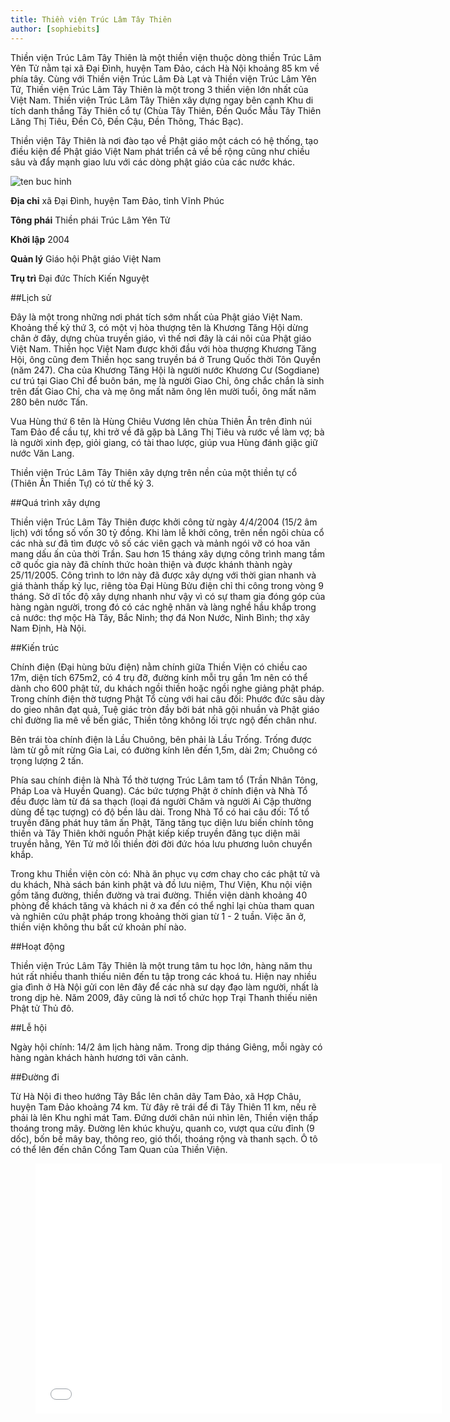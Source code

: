 ```yaml
---
title: Thiền viện Trúc Lâm Tây Thiên
author: [sophiebits]
---
```


Thiền viện Trúc Lâm Tây Thiên là một thiền viện thuộc dòng thiền Trúc Lâm Yên Tử nằm tại xã Đại Đình, huyện Tam Đảo, cách Hà Nội khoảng 85 km về phía tây. Cùng với Thiền viện Trúc Lâm Đà Lạt và Thiền viện Trúc Lâm Yên Tử, Thiền viện Trúc Lâm Tây Thiên là một trong 3 thiền viện lớn nhất của Việt Nam. Thiền viện Trúc Lâm Tây Thiên xây dựng ngay bên cạnh Khu di tích danh thắng Tây Thiên cổ tự (Chùa Tây Thiên, Đền Quốc Mẫu Tây Thiên Lăng Thị Tiêu, Đền Cô, Đền Cậu, Đền Thõng, Thác Bạc).

Thiền viện Tây Thiên là nơi đào tạo về Phật giáo một cách có hệ thống, tạo điều kiện để Phật giáo Việt Nam phát triển cả về bề rộng cũng như chiều sâu và đẩy mạnh giao lưu với các dòng phật giáo của các nước khác.

![ten buc hinh](https://upload.wikimedia.org/wikipedia/commons/thumb/c/c7/Zen_Monastery_Truc_Lam_Tay_Thien.JPG/637px-Zen_Monastery_Truc_Lam_Tay_Thien.JPG "ten buc hinh")

**Địa chỉ** 	xã Đại Đình, huyện Tam Đảo, tỉnh Vĩnh Phúc

**Tông phái**	Thiền phái Trúc Lâm Yên Tử

**Khởi lập**	2004

**Quản lý**	Giáo hội Phật giáo Việt Nam

**Trụ trì** 	Đại đức Thích Kiến Nguyệt

##Lịch sử

Đây là một trong những nơi phát tích sớm nhất của Phật giáo Việt Nam. Khoảng thế kỷ thứ 3, có một vị hòa thượng tên là Khương Tăng Hội dừng chân ở đây, dựng chùa truyền giáo, vì thế nơi đây là cái nôi của Phật giáo Việt Nam. Thiền học Việt Nam được khởi đầu với hòa thượng Khương Tăng Hội, ông cũng đem Thiền học sang truyền bá ở Trung Quốc thời Tôn Quyền (năm 247). Cha của Khương Tăng Hội là người nước Khương Cư (Sogdiane) cư trú tại Giao Chỉ để buôn bán, mẹ là người Giao Chỉ, ông chắc chắn là sinh trên đất Giao Chỉ, cha và mẹ ông mất năm ông lên mười tuổi, ông mất năm 280 bên nước Tấn.

Vua Hùng thứ 6 tên là Hùng Chiêu Vương lên chùa Thiên Ân trên đỉnh núi Tam Đảo để cầu tự, khi trở về đã gặp bà Lăng Thị Tiêu và rước về làm vợ; bà là người xinh đẹp, giỏi giang, có tài thao lược, giúp vua Hùng đánh giặc giữ nước Văn Lang.

Thiền viện Trúc Lâm Tây Thiên xây dựng trên nền của một thiền tự cổ (Thiên Ân Thiền Tự) có từ thế kỷ 3.

##Quá trình xây dựng

Thiền viện Trúc Lâm Tây Thiên được khởi công từ ngày 4/4/2004 (15/2 âm lịch) với tổng số vốn 30 tỷ đồng. Khi làm lễ khởi công, trên nền ngôi chùa cổ các nhà sư đã tìm được vô số các viên gạch và mảnh ngói vỡ có hoa văn mang dấu ấn của thời Trần. Sau hơn 15 tháng xây dựng công trình mang tầm cỡ quốc gia này đã chính thức hoàn thiện và được khánh thành ngày 25/11/2005. Công trình to lớn này đã được xây dựng với thời gian nhanh và giá thành thấp kỷ lục, riêng tòa Đại Hùng Bửu điện chỉ thi công trong vòng 9 tháng. Sở dĩ tốc độ xây dựng nhanh như vậy vì có sự tham gia đóng góp của hàng ngàn người, trong đó có các nghệ nhân và làng nghề hầu khắp trong cả nước: thợ mộc Hà Tây, Bắc Ninh; thợ đá Non Nước, Ninh Bình; thợ xây Nam Định, Hà Nội.

##Kiến trúc

Chính điện (Đại hùng bửu điện) nằm chính giữa Thiền Viện có chiều cao 17m, diện tích 675m2, có 4 trụ đỡ, đường kính mỗi trụ gần 1m nên có thể dành cho 600 phật tử, du khách ngồi thiền hoặc ngồi nghe giảng phật pháp. Trong chính điện thờ tượng Phật Tổ cùng với hai câu đối: Phước đức sâu dày do gieo nhân đạt quả, Tuệ giác tròn đầy bởi bát nhã gội nhuần và Phật giáo chỉ đường lìa mê về bến giác, Thiền tông không lối trực ngộ đến chân như.

Bên trái tòa chính điện là Lầu Chuông, bên phải là Lầu Trống. Trống được làm từ gỗ mít rừng Gia Lai, có đường kính lên đến 1,5m, dài 2m; Chuông có trọng lượng 2 tấn.

Phía sau chính điện là Nhà Tổ thờ tượng Trúc Lâm tam tổ (Trần Nhân Tông, Pháp Loa và Huyền Quang). Các bức tượng Phật ở chính điện và Nhà Tổ đều được làm từ đá sa thạch (loại đá người Chăm và người Ai Cập thường dùng để tạc tượng) có độ bền lâu dài. Trong Nhà Tổ có hai câu đối: Tổ tổ truyền đăng phát huy tâm ấn Phật, Tăng tăng tục diện lưu biến chính tông thiền và Tây Thiên khởi nguồn Phật kiếp kiếp truyền đăng tục diện mãi truyền hằng, Yên Tử mở lối thiền đời đời đức hóa lưu phương luôn chuyển khắp.

Trong khu Thiền viện còn có: Nhà ăn phục vụ cơm chay cho các phật tử và du khách, Nhà sách bán kinh phật và đồ lưu niệm, Thư Viện, Khu nội viện gồm tăng đường, thiền đường và trai đường. Thiền viện dành khoảng 40 phòng để khách tăng và khách ni ở xa đến có thể nghỉ lại chùa tham quan và nghiên cứu phật pháp trong khoảng thời gian từ 1 - 2 tuần. Việc ăn ở, thiền viện không thu bất cứ khoản phí nào.

##Hoạt động

Thiền viện Trúc Lâm Tây Thiên là một trung tâm tu học lớn, hàng năm thu hút rất nhiều thanh thiếu niên đến tu tập trong các khoá tu. Hiện nay nhiều gia đình ở Hà Nội gửi con lên đây để các nhà sư dạy đạo làm người, nhất là trong dịp hè. Năm 2009, đây cũng là nơi tổ chức họp Trại Thanh thiếu niên Phật tử Thủ đô.

##Lễ hội

Ngày hội chính: 14/2 âm lịch hàng năm. Trong dịp tháng Giêng, mỗi ngày có hàng ngàn khách hành hương tới vãn cảnh.

##Đường đi

Từ Hà Nội đi theo hướng Tây Bắc lên chân dãy Tam Đảo, xã Hợp Châu, huyện Tam Đảo khoảng 74 km. Từ đây rẽ trái để đi Tây Thiên 11 km, nếu rẽ phải là lên Khu nghỉ mát Tam. Đứng dưới chân núi nhìn lên, Thiền viện thấp thoáng trong mây. Đường lên khúc khuỷu, quanh co, vượt qua cửu đỉnh (9 dốc), bốn bề mây bay, thông reo, gió thổi, thoáng rộng và thanh sạch. Ô tô có thể lên đến chân Cổng Tam Quan của Thiền Viện.


<figure><iframe width="650" height="400" src="//www.youtube-nocookie.com/embed/RxUdRqcm8Fc" frameborder="0" allowfullscreen></iframe></figure>